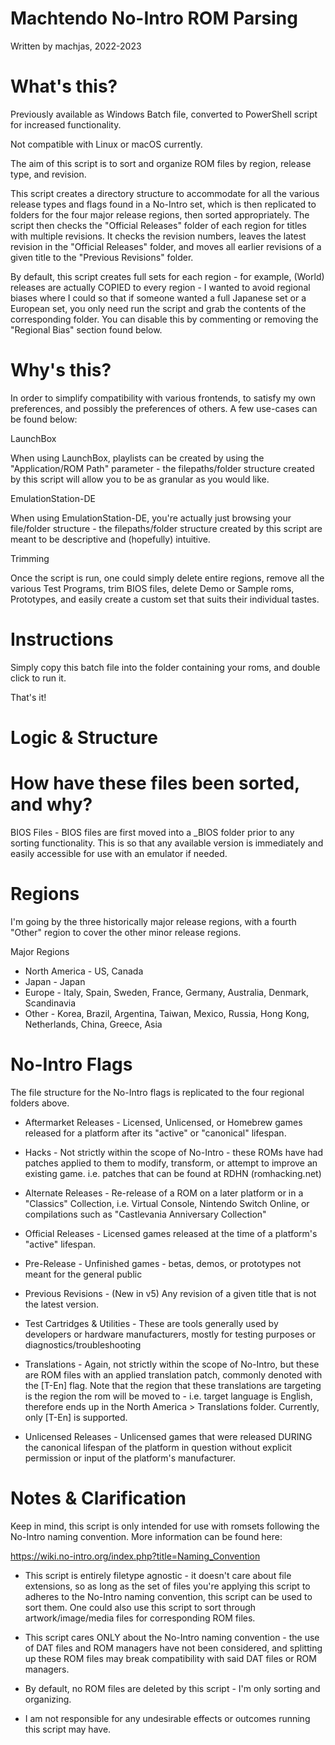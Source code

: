 # Machtendo No-Intro ROM Parsing
Written by machjas, 2022-2023

# What's this?

Previously available as Windows Batch file, converted to PowerShell script for increased functionality.

Not compatible with Linux or macOS currently.

The aim of this script is to sort and organize ROM files by region, release type, and revision.

This script creates a directory structure to accommodate for all the various release types and flags found in a No-Intro set, which is then replicated to folders for the four major release regions, then sorted appropriately. The script then checks the "Official Releases" folder of each region for titles with multiple revisions. It checks the revision numbers, leaves the latest revision in the "Official Releases" folder, and moves all earlier revisions of a given title to the "Previous Revisions" folder.

By default, this script creates full sets for each region - for example, (World) releases are actually COPIED to every region - I wanted to avoid regional biases where I could so that if someone wanted a full Japanese set or a European set, you only need run the script and grab the contents of the corresponding folder. You can disable this by commenting or removing the "Regional Bias" section found below.

# Why's this?

In order to simplify compatibility with various frontends, to satisfy my own preferences, and possibly the preferences of others. A few use-cases can be found below:

LaunchBox

When using LaunchBox, playlists can be created by using the "Application/ROM Path" parameter - the filepaths/folder structure created by this script will allow you to be as granular as you would like.

EmulationStation-DE

When using EmulationStation-DE, you're actually just browsing your file/folder structure - the filepaths/folder structure created by this script are meant to be descriptive and (hopefully) 
intuitive.

Trimming

Once the script is run, one could simply delete entire regions, remove all the various Test Programs, trim BIOS files, delete Demo or Sample roms, Prototypes, and easily create a custom set that suits their individual tastes.

# Instructions

Simply copy this batch file into the folder containing your roms, and double click to run it. 

That's it!


# Logic & Structure

# How have these files been sorted, and why?


BIOS Files - BIOS files are first moved into a _BIOS folder prior to any sorting functionality. This is so that any available version is immediately and easily accessible for use with an emulator if needed.

# Regions

I'm going by the three historically major release regions, with a fourth "Other" region to cover the other minor release regions.

Major Regions
- North America - US, Canada
- Japan - Japan
- Europe - Italy, Spain, Sweden, France, Germany, Australia, Denmark, Scandinavia
- Other - Korea, Brazil, Argentina, Taiwan, Mexico, Russia, Hong Kong, Netherlands, China, Greece, Asia

# No-Intro Flags

The file structure for the No-Intro flags is replicated to the four regional folders above.

- Aftermarket Releases - Licensed, Unlicensed, or Homebrew games released for a platform after its "active" or "canonical" lifespan.

- Hacks - Not strictly within the scope of No-Intro - these ROMs have had patches applied to them to modify, transform, or attempt to improve an existing game. i.e. patches that can be found at RDHN (romhacking.net)

- Alternate Releases - Re-release of a ROM on a later platform or in a "Classics" Collection, i.e. Virtual Console, Nintendo Switch Online, or compilations such as "Castlevania Anniversary Collection"

- Official Releases - Licensed games released at the time of a platform's "active" lifespan.

- Pre-Release - Unfinished games - betas, demos, or prototypes not meant for the general public

- Previous Revisions - (New in v5) Any revision of a given title that is not the latest version.

- Test Cartridges & Utilities - These are tools generally used by developers or hardware manufacturers, mostly for testing purposes or diagnostics/troubleshooting

- Translations - Again, not strictly within the scope of No-Intro, but these are ROM files with an applied translation patch, commonly denoted with the [T-En] flag. Note that the region that these translations are targeting is the region the rom will be moved to - i.e. target language is English, therefore ends up in the North America > Translations folder. Currently, only [T-En] is supported.

- Unlicensed Releases - Unlicensed games that were released DURING the canonical lifespan of the platform in question without explicit permission or input of the platform's manufacturer.

# Notes & Clarification

Keep in mind, this script is only intended for use with romsets following the No-Intro naming convention. More information can be found here: 

https://wiki.no-intro.org/index.php?title=Naming_Convention

- This script is entirely filetype agnostic - it doesn't care about file extensions, so as long as the set of files you're applying this script to adheres to the No-Intro naming convention, this script can be used to sort them. One could also use this script to sort through artwork/image/media files for corresponding ROM files.

- This script cares ONLY about the No-Intro naming convention - the use of DAT files and ROM managers have not been considered, and splitting up these ROM files may break compatibility with said DAT files or ROM managers.

- By default, no ROM files are deleted by this script - I'm only sorting and organizing.

- I am not responsible for any undesirable effects or outcomes running this script may have.
